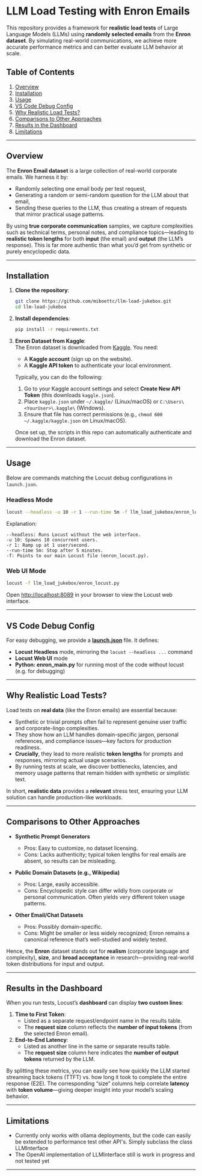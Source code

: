 # LLM Load Testing with Enron Emails

This repository provides a framework for **realistic load tests** of Large Language Models (LLMs) using **randomly selected emails** from the **Enron dataset**. By simulating real-world communications, we achieve more accurate performance metrics and can better evaluate LLM behavior at scale.

## Table of Contents
1. [Overview](#overview)  
2. [Installation](#installation)  
3. [Usage](#usage)  
4. [VS Code Debug Config](#vs-code-debug-config)  
5. [Why Realistic Load Tests?](#why-realistic-load-tests)  
6. [Comparisons to Other Approaches](#comparisons-to-other-approaches)  
7. [Results in the Dashboard](#results-in-the-dashboard)
8. [Limitations](#limitations)

---

## Overview

The **Enron Email dataset** is a large collection of real-world corporate emails. We harness it by:
- Randomly selecting one email body per test request,
- Generating a random or semi-random question for the LLM about that email,
- Sending these queries to the LLM, thus creating a stream of requests that mirror practical usage patterns.

By using **true corporate communication** samples, we capture complexities such as technical terms, personal notes, and compliance topics—leading to **realistic token lengths** for both **input** (the email) and **output** (the LLM’s response). This is far more authentic than what you’d get from synthetic or purely encyclopedic data.

---

## Installation

1. **Clone the repository**:
   ```bash
   git clone https://github.com/miboettc/llm-load-jukebox.git
   cd llm-load-jukebox
   ```

2. **Install dependencies**:
   ```bash
   pip install -r requirements.txt
   ```

3. **Enron Dataset from Kaggle**:  
   The Enron dataset is downloaded from [Kaggle](https://www.kaggle.com/). You need:
   - A **Kaggle account** (sign up on the website).  
   - A **Kaggle API token** to authenticate your local environment.  

   Typically, you can do the following:
   1. Go to your Kaggle account settings and select **Create New API Token** (this downloads `kaggle.json`).  
   2. Place `kaggle.json` under `~/.kaggle/` (Linux/macOS) or `C:\Users\<YourUser>\.kaggle\` (Windows).  
   3. Ensure that file has correct permissions (e.g., `chmod 600 ~/.kaggle/kaggle.json` on Linux/macOS).

   Once set up, the scripts in this repo can automatically authenticate and download the Enron dataset.

---

## Usage

Below are commands matching the Locust debug configurations in `launch.json`.

### Headless Mode

```bash
locust --headless -u 10 -r 1 --run-time 5m -f llm_load_jukebox/enron_locust.py
```

Explanation:

```
--headless: Runs Locust without the web interface.
-u 10: Spawns 10 concurrent users.
-r 1: Ramp up at 1 user/second.
--run-time 5m: Stop after 5 minutes.
-f: Points to our main Locust file (enron_locust.py).
```

### Web UI Mode

```bash
locust -f llm_load_jukebox/enron_locust.py
```

Open [http://localhost:8089](http://localhost:8089) in your browser to view the Locust web interface.

---

## VS Code Debug Config

For easy debugging, we provide a [**launch.json**](.vscode/launch.json) file. It defines:
- **Locust Headless** mode, mirroring the `locust --headless ...` command  
- **Locust Web UI** mode  
- **Python: enron_main.py** for running most of the code without locust (e.g. for debugging) 


---

## Why Realistic Load Tests?

Load tests on **real data** (like the Enron emails) are essential because:

- Synthetic or trivial prompts often fail to represent genuine user traffic and corporate-lingo complexities.
- They show how an LLM handles domain-specific jargon, personal references, and compliance issues—key factors for production readiness.
- **Crucially**, they lead to more realistic **token lengths** for prompts and responses, mirroring actual usage scenarios.
- By running tests at scale, we discover bottlenecks, latencies, and memory usage patterns that remain hidden with synthetic or simplistic text.

In short, **realistic data** provides a **relevant** stress test, ensuring your LLM solution can handle production-like workloads.

---

## Comparisons to Other Approaches

- **Synthetic Prompt Generators**  
  - Pros: Easy to customize, no dataset licensing.  
  - Cons: Lacks authenticity; typical token lengths for real emails are absent, so results can be misleading.

- **Public Domain Datasets (e.g., Wikipedia)**  
  - Pros: Large, easily accessible.  
  - Cons: Encyclopedic style can differ wildly from corporate or personal communication. Often yields very different token usage patterns.

- **Other Email/Chat Datasets**  
  - Pros: Possibly domain-specific.  
  - Cons: Might be smaller or less widely recognized; Enron remains a canonical reference that’s well-studied and widely tested.

Hence, the **Enron** dataset stands out for **realism** (corporate language and complexity), **size**, and **broad acceptance** in research—providing real-world token distributions for input and output.

---

## Results in the Dashboard

When you run tests, Locust’s **dashboard** can display **two custom lines**:  
1. **Time to First Token**:  
   - Listed as a separate request/endpoint name in the results table.  
   - The **request size** column reflects the **number of input tokens** (from the selected Enron email).  
2. **End-to-End Latency**:  
   - Listed as another line in the same or separate results table.  
   - The **request size** column here indicates the **number of output tokens** returned by the LLM.

By splitting these metrics, you can easily see how quickly the LLM started streaming back tokens (TTFT) vs. how long it took to complete the entire response (E2E). The corresponding “size” columns help correlate **latency** with **token volume**—giving deeper insight into your model’s scaling behavior.

---


## Limitations

- Currently only works with ollama deployments, but the code can easily be extended to performance test other API's. Simply subclass the class LLMInterface
- The OpenAI implementation of LLMInterface still is work in progress and not tested yet

---
